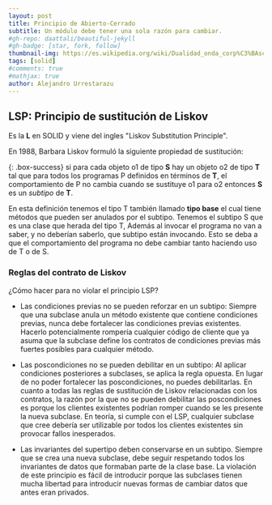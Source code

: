 ```yaml
---
layout: post
title: Principio de Abierto-Cerrado
subtitle: Un módulo debe tener una sola razón para cambiar.
#gh-repo: daattali/beautiful-jekyll
#gh-badge: [star, fork, follow]
thumbnail-img: https://es.wikipedia.org/wiki/Dualidad_onda_corp%C3%BAsculo#/media/Archivo:Dualite.jpg
tags: [solid]
#comments: true
#mathjax: true
author: Alejandro Urrestarazu
---
```


## LSP: Principio de sustitución de Liskov

Es la **L** en SOLID y viene del ingles "Liskov Substitution Principle".

En 1988, Barbara Liskov formuló la siguiente propiedad de sustitución:

{: .box-success} 
si para cada objeto o1 de tipo **S** hay un objeto o2 de tipo **T** tal que para todos los programas P definidos en términos de **T**, el comportamiento de P no cambia cuando se sustituye o1 para o2 entonces **S** es un *subtipo* de **T**.

En esta definición tenemos el tipo T también llamado **tipo base** el cual tiene métodos que pueden ser anulados por el subtipo.
Tenemos el subtipo S que es una clase que herada del tipo T, 
Además al invocar el programa no van a saber, y no deberían saberlo, que subtipo están invocando. Esto se deba a que el comportamiento del programa no debe cambiar tanto haciendo uso de T o de S.


### Reglas del contrato de Liskov

¿Cómo hacer para no violar el principio LSP?

* Las condiciones previas no se pueden reforzar en un subtipo:
Siempre que una subclase anula un método existente que contiene condiciones previas, nunca debe fortalecer las condiciones previas existentes. Hacerlo potencialmente rompería cualquier código de cliente que ya asuma que la subclase define los contratos de condiciones previas más fuertes posibles para cualquier método.

* Las poscondiciones no se pueden debilitar en un subtipo:
Al aplicar condiciones posteriores a subclases, se aplica la regla opuesta. En lugar de no poder fortalecer las poscondiciones, no puedes debilitarlas. En cuanto a todas las reglas de sustitución de Liskov relacionadas con los contratos, la razón por la que no se pueden debilitar las poscondiciones es porque los clientes existentes podrían romper cuando se les presente la nueva subclase. En teoría, si cumple con el LSP, cualquier subclase que cree debería ser utilizable por todos los clientes existentes sin provocar fallos inesperados.

* Las invariantes del supertipo deben conservarse en un subtipo.
Siempre que se crea una nueva subclase, debe seguir respetando todos los invariantes de datos que formaban parte de la clase base. La violación de este principio es fácil de introducir porque las subclases tienen mucha libertad para introducir nuevas formas de cambiar datos que antes eran privados.

